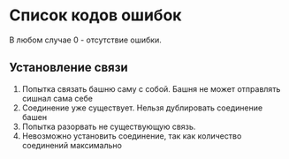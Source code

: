# Список кодов ошибок

В любом случае 0 - отсутствие ошибки.

## Установление связи

1. Попытка связать башню саму с собой. Башня не может отправлять сишнал сама себе
2. Соединение уже существует. Нельзя дублировать соединение башен
3. Попытка разорвать не существующую связь.
4. Невозможно установить соединение, так как количество соединений максимально

